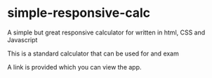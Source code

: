 # simple-responsive-calc
A simple but great responsive calculator for written in html, CSS and Javascript


This is a standard calculator that can be used for and exam

A link is provided which you can view the app.
